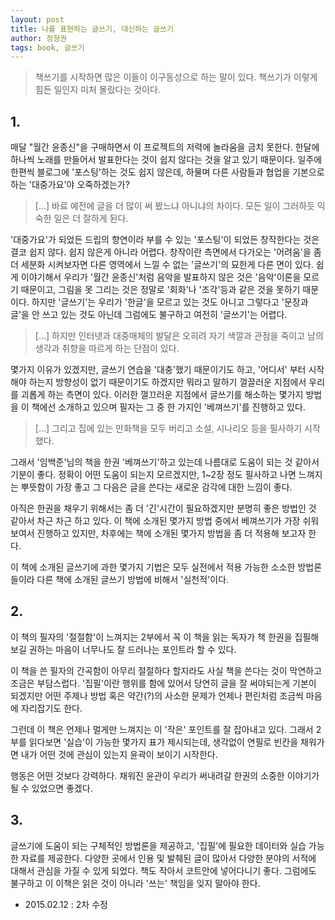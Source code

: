 ```yaml
---
layout: post
title: 나를 표현하는 글쓰기, 대신하는 글쓰기
author: 정형권
tags: book, 글쓰기
---
```


> 책쓰기를 시작하면 많은 이들이 이구동성으로 하는 말이 있다. 책쓰기가 이렇게 힘든 일인지 미처 몰랐다는 것이다.

## 1.
매달 "월간 윤종신"을 구매하면서 이 프로젝트의 저력에 놀라움을 금치 못한다. 한달에 하나씩 노래를 만들어서 발표한다는 것이 쉽지 않다는 것을 알고 있기 때문이다. 일주에 한편씩 블로그에 '포스팅'하는 것도 쉽지 않은데, 하물며 다른 사람들과 협업을 기본으로 하는 '대중가요'야 오죽하겠는가?

> [...] 바료 예전에 글을 더 많이 써 봤느냐 아니냐의 차이다. 모든 일이 그러하듯 익숙한 일은 더 잘하게 된다.

'대중가요'가 되었든 드립의 향연이라 부를 수 있는 '포스팅'이 되었든 창작한다는 것은 결코 쉽지 않다. 쉽지 않은게 아니라 어렵다. 창작이란 측면에서 다가오는 '어려움'을 좀 더 세분화 시켜보자면 다른 영역에서 느낄 수 없는 '글쓰기'의 묘한게 다른 면이 있다. 쉽게 이야기해서 우리가 '월간 윤종신'처럼 음악을 발표하지 않은 것은 '음악'이론을 모르기 때문이고, 그림을 못 그리는 것은 정말로 '회화'나 '조각'등과 같은 것을 못하기 때문이다. 하지만 '글쓰기'는 우리가 '한글'을 모르고 있는 것도 아니고 그렇다고 '문장과 글'을 안 쓰고 있는 것도 아닌데 그럼에도 불구하고 여전히 '글쓰기'는 어렵다.

> [...] 하지만 인터넷과 대중매체의 발달은 오히려 자기 색깔과 관점을 죽이고 남의 생각과 취향을 따르게 하는 단점이 있다.

몇가지 이유가 있겠지만, 글쓰기 연습을 '대충'했기 때문이기도 하고, '어디서' 부터 시작해야 하는지 방향성이 없기 때문이기도 하겠지만 뭐라고 말하기 껄끌러운 지점에서 우리를 괴롭게 하는 측면이 있다. 이러한 껄끄러운 지점에서 글쓰기를 해소하는 몇가지 방법을 이 책에선 소개하고 있으며 필자는 그 중 한 가지인 '베껴쓰기'를 진행하고 있다.

> [...] 그리고 집에 있는 만화책을 모두 버리고 소설, 시나리오 등을 필사하기 시작했다.

그래서 '임백준'님의 책을 한권 '베껴쓰기'하고 있는데 나름대로 도움이 되는 것 같아서 기분이 좋다. 정확이 어떤 도움이 되는지 모르겠지만, 1~2장 정도 필사하고 나면 느껴지는 뿌뜻함이 가장 좋고 그 다음은 글을 쓴다는 새로운 감각에 대한 느낌이 좋다. 

아직은 한권을 채우기 위해서는 좀 더 '긴'시간이 필요하겠지만 분명히 좋은 방법인 것 같아서 차근 차근 하고 있다. 이 책에 소개된 몇가지 방법 중에서 베껴쓰기가 가장 쉬워보여서 진행하고 있지만, 차후에는 책에 소개된 몇가지 방법을 좀 더 적용해 보고자 한다. 

이 책에 소개된 글쓰기에 과한 몇가지 기법은 모두 실전에서 적용 가능한 소소한 방법론 들이라 다른 책에 소개된 글쓰기 방법에 비해서 '실천적'이다.

## 2. 
이 책의 필자의 '절절함'이 느껴지는 2부에서 꼭 이 책을 읽는 독자가 책 한권을 집필해 보길 권하는 마음이 너무나도 잘 드러나는 포인트라 할 수 있다.

이 책을 쓴 필자의 간곡함이 아무리 절절하다 할지라도 사실 책을 쓴다는 것이 막연하고 조금은 부담스럽다. '집필'이란 행위를 함에 있어서 당연히 글을 잘 써야되는게 기본이 되겠지만  어떤 주제나 방법 혹은 약간(?)의 사소한 문제가 언제나 편린처럼 조금씩 마음에 자리잡기도 한다. 

그런데 이 책은 언제나 멀게만 느껴지는 이 '작은' 포인트를 잘 잡아내고 있다. 그래서 2부를 읽다보면 '실습'이 가능한 몇가지 표가 제시되는데, 생각없이 연필로 빈칸을 채워가면 내가 어떤 것에 관심이 있는지 윤곽이 보이기 시작한다. 

행동은 어떤 것보다 강력하다. 채워진 윤관이 우리가 써내려갈 한권의 소중한 이야기가 될 수 있었으면 좋겠다.

## 3.

글쓰기에 도움이 되는 구체적인 방법론을 제공하고, '집필'에 필요한 데이터와 실습 가능한 자료를 제공한다. 다양한 곳에서 인용 및 발췌된 글이 많아서 다양한 분야의 서적에 대해서 관심을 가질 수 있게 되었다. 책도 작아서 코트안에 넣어다니기 좋다. 그럼에도 불구하고 이 이책은 읽은 것이 아니라 '쓰는' 책임을 잊지 말아야 한다.

* 2015.02.12 : 2차 수정
